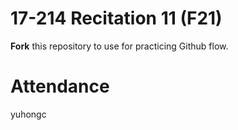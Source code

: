# 17-214 Recitation 11 (F21)
**Fork** this repository to use for practicing Github flow.

# Attendance
yuhongc
